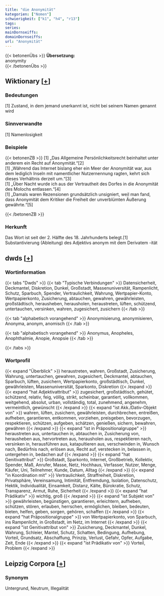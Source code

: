 ```yaml
---
title: "die Anonymität"
kategorien: ["Nomen"]
schwierigkeit: ["k1", "h4", "r13"]
tags:
series:
mainDornseiffs:
domainDornseiffs:
url: "Anonymität"
---
```


{{< betonenÜbs >}}
**Übersetzung:**  
anonymity  
{{< /betonenÜbs >}}

## Wiktionary [[+](https://de.wiktionary.org/wiki/Anonymität)]

### Bedeutungen
[1] Zustand, in dem jemand unerkannt ist, nicht bei seinem Namen genannt wird  

### Sinnverwandte
[1] Namenlosigkeit  

### Beispiele
{{< betonenZB >}}
[1] „Das Allgemeine Persönlichkeitsrecht beinhaltet unter anderem ein Recht auf Anonymität.“[2]  
[1] „Während das Internet bislang eher ein Meer der Anonymität war, aus dem lediglich Inseln mit namentlicher Nutzernennung ragten, kehrt sich dieses Verhältnis derzeit um.“[3]  
[1] „Über Nacht wurde ich aus der Vertrautheit des Dorfes in die Anonymität des Molochs entlassen.“[4]  
[1] „Damals waren Rezensionen grundsätzlich unsigniert, weil man fand, dass Anonymität dem Kritiker die Freiheit der unverblümten Äußerung gewährte.“[5]  

{{< /betonenZB >}}
### Herkunft
Das Wort ist seit der 2. Hälfte des 18. Jahrhunderts belegt.[1]  
Substantivierung (Ableitung) des Adjektivs anonym mit dem Derivatem -ität  



## dwds [[+](https://www.dwds.de/wb/Anonymität)]

### Wortinformation
{{< tabs "Dwds" >}}
{{< tab "Typische Verbindungen" >}}
Datensicherheit, Deckmantel, Diskretion, Dunkel, Großstadt, Massenuniversität, Rampenlicht, Schutz, Sparbuch, Spender, Vertraulichkeit, Wahrung, Wertpapier-Konto, Wertpapierkonto, Zusicherung, abtauchen, gewahren, gewährleisten, großstädtisch, herausheben, herausholen, heraustreten, lüften, schützend, untertauchen, versinken, wahren, zugesichert, zusichern
{{< /tab >}}

{{< tab "alphabetisch vorangehend" >}}
Anonymisierung, anonymisieren, Anonyma, anonym, anomisch
{{< /tab >}}

{{< tab "alphabetisch vorangehend" >}}
Anonymus, Anopheles, Anophthalmie, Anopie, Anopsie
{{< /tab >}}

{{< /tabs >}}

### Wortprofil
{{< expand "Überblick" >}} heraustreten, wahren, Großstadt, Zusicherung, Wahrung, untertauchen, gewahren, zugesichert, Deckmantel, abtauchen, Sparbuch, lüften, zusichern, Wertpapierkonto, großstädtisch, Dunkel, gewährleisten, Massenuniversität, Sparkonto, Diskretion {{< /expand >}}
{{< expand "hat Adjektivattribut" >}} zugesichert, großstädtisch, gehütet, schützend, relativ, feig, völlig, strikt, scheinbar, garantiert, vollkommen, weitgehend, absolut, urban, vollständig, total, zunehmend, angenehm, vermeintlich, gewünscht {{< /expand >}}
{{< expand "ist Akk./Dativ-Objekt von" >}} wahren, lüften, zusichern, gewährleisten, durchbrechen, entreißen, aufheben, garantieren, entkommen, vorziehen, preisgeben, bevorzugen, respektieren, schützen, aufgeben, schätzen, genießen, sichern, bewahren, gewähren {{< /expand >}}
{{< expand "ist in Präpositionalgruppe" >}} heraustreten aus, untertauchen in, abtauchen in, Zusicherung von, herausheben aus, hervortreten aus, herausholen aus, respektieren nach, versinken in, herausführen aus, katapultieren aus, verschwinden in, Wunsch nach, Bedürfnis nach, erlösen aus, Recht auf, verstecken in, belassen in, untergehen in, bedachen auf {{< /expand >}}
{{< expand "hat Genitivattribut" >}} Großstadt, Sparkonto, Internet, Großbetrieb, Kollektiv, Spender, Maß, Anrufer, Masse, Netz, Hochhaus, Verfasser, Nutzer, Menge, Käufer, Uni, Teilnehmer, Kunde, Datum, Alltag {{< /expand >}}
{{< expand "in Koordination mit" >}} Vertraulichkeit, Straffreiheit, Diskretion, Privatsphäre, Vereinsamung, Intimität, Entfremdung, Isolation, Datenschutz, Hektik, Individualität, Einsamkeit, Distanz, Kälte, Bürokratie, Schutz, Transparenz, Armut, Ruhe, Sicherheit {{< /expand >}}
{{< expand "hat Prädikativ" >}} wichtig, groß {{< /expand >}}
{{< expand "ist Subjekt von" >}} gewährleisten, begünstigen, garantieren, erleichtern, aufheben, schützen, stören, erlauben, herrschen, ermöglichen, bleiben, bedeuten, bieten, helfen, geben, sorgen, gehören, schaffen {{< /expand >}}
{{< expand "hat Präpositionalgruppe" >}} von Wertpapierkonto, von Sparbuch, ins Rampenlicht, in Großstadt, im Netz, im Internet {{< /expand >}}
{{< expand "ist Genitivattribut von" >}} Zusicherung, Deckmantel, Dunkel, Wahrung, Schleier, Mantel, Schutz, Schatten, Bedingung, Aufhebung, Vorteil, Grundsatz, Abschaffung, Prinzip, Verlust, Gefahr, Opfer, Aufgabe, Zeit, Ende {{< /expand >}}
{{< expand "ist Prädikativ von" >}} Vorteil, Problem {{< /expand >}}

## Leipzig Corpora [[+](https://corpora.uni-leipzig.de/en/res?word=Anonymität&corpusId=deu_newscrawl-public_2018)]


### Synonym
Untergrund, Neutrum, Illegalität

